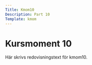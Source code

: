 ```yaml
---
Title: Kmom10
Description: Part 10
Template: kmom
---
```


Kursmoment 10
==================

Här skrivs redovisningstext för kmom10.
